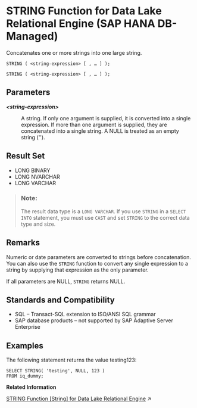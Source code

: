 <!-- loio4b6311065965472286c536537d380f53 -->

# STRING Function for Data Lake Relational Engine \(SAP HANA DB-Managed\)

Concatenates one or more strings into one large string.



```
STRING ( <string-expression> [ , … ] );
```



```
STRING ( <string-expression> [ , … ] );
```



<a name="loio4b6311065965472286c536537d380f53__section_b5s_t43_wrb"/>

## Parameters


<dl>
<dt><b>

*<string-expression\>*

</b></dt>
<dd>

A string. If only one argument is supplied, it is converted into a single expression. If more than one argument is supplied, they are concatenated into a single string. A NULL is treated as an empty string \(''\).



</dd>
</dl>



<a name="loio4b6311065965472286c536537d380f53__section_i1g_543_wrb"/>

## Result Set

-   LONG BINARY
-   LONG NVARCHAR
-   LONG VARCHAR

> ### Note:  
> The result data type is a `LONG VARCHAR`. If you use `STRING` in a `SELECT INTO` statement, you must use `CAST` and set `STRING` to the correct data type and size.



<a name="loio4b6311065965472286c536537d380f53__section_o2v_543_wrb"/>

## Remarks

Numeric or date parameters are converted to strings before concatenation. You can also use the `STRING` function to convert any single expression to a string by supplying that expression as the only parameter.

If all parameters are NULL, `STRING` returns NULL.



<a name="loio4b6311065965472286c536537d380f53__section_zrj_v43_wrb"/>

## Standards and Compatibility

-   SQL – Transact-SQL extension to ISO/ANSI SQL grammar
-   SAP database products – not supported by SAP Adaptive Server Enterprise



<a name="loio4b6311065965472286c536537d380f53__section_pcy_zs5_vrb"/>

## Examples

The following statement returns the value testing123:

```
SELECT STRING( 'testing', NULL, 123 )
FROM iq_dummy;
```

**Related Information**  


[STRING Function \[String\] for Data Lake Relational Engine](https://help.sap.com/viewer/19b3964099384f178ad08f2d348232a9/2024_3_QRC/en-US/a586010d84f210158657b25cdb264bf0.html "Concatenates one or more strings into one large string.") :arrow_upper_right:

